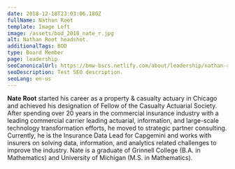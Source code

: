 ```yaml
---
date: 2018-12-18T23:03:06.180Z
fullName: Nathan Root
template: Image Left
image: /assets/bod_2018_nate_r.jpg
alt: Nathan Root headshot.
additionalTags: BOD
type: Board Member
page: leadership
seoCanonicalUrl: https://bmw-bscs.netlify.com/about/leadership/nathan-root
seoDescription: Test SEO description.
seoLang: en-us
---
```


**Nate Root** started his career as a property & casualty actuary in Chicago and achieved his designation of Fellow of the Casualty Actuarial Society. After spending over 20 years in the commercial insurance industry with a leading commercial carrier leading actuarial, information, and large-scale technology transformation efforts, he moved to strategic partner consulting. Currently, he is the Insurance Data Lead for Capgemini and works with insurers on solving data, information, and analytics related challenges to improve the industry. Nate is a graduate of Grinnell College (B.A. in Mathematics) and University of Michigan (M.S. in Mathematics).
